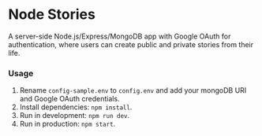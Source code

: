 # Node Stories

A server-side Node.js/Express/MongoDB app with Google OAuth for authentication, where users can create public and private stories from their life.

### Usage
1. Rename `config-sample.env` to `config.env` and add your mongoDB URI and Google OAuth credentials.
2. Install dependencies: `npm install`.
3. Run in development: `npm run dev`.
4. Run in production: `npm start`.